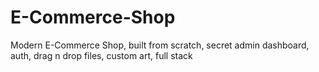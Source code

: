 # E-Commerce-Shop
Modern E-Commerce Shop, built from scratch, secret admin dashboard, auth, drag n drop files, custom art, full stack
